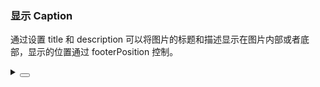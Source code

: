 ### 显示 Caption

通过设置 <yc-tag>title</yc-tag> 和 <yc-tag>description</yc-tag> 可以将图片的标题和描述显示在图片内部或者底部，显示的位置通过 <yc-tag>footerPosition</yc-tag> 控制。

<div class="cell-demo vp-raw">
  <yc-image
    width="200px"
    :src="src"
    :title="title"
    :description="description" />
  <yc-image
    width="200px"
    :src="src"
    :title="title"
    :description="description"
    footerPosition="outer"
    style="margin-left: 67px; vertical-align: top;" />
</div>

<script setup>
import { ref } from 'vue';
const src = ref(
  'https://p1-arco.byteimg.com/tos-cn-i-uwbnlip3yd/a8c8cdb109cb051163646151a4a5083b.png~tplv-uwbnlip3yd-webp.webp'
);
const title = ref('A user’s avatar');
const description = ref('Present by Arco Design');
</script>

<details>
<summary>
 <button class="code-btn"  >
    <icon-code />
 </button>
</summary>

```vue
<template>
  <yc-image
    width="200px"
    :src="src"
    :title="title"
    :description="description" />
  <yc-image
    width="200px"
    :src="src"
    :title="title"
    :description="description"
    footerPosition="outer"
    style="margin-left: 67px; vertical-align: top;" />
</template>

<script setup>
import { ref } from 'vue';
const src = ref(
  'https://p1-arco.byteimg.com/tos-cn-i-uwbnlip3yd/a8c8cdb109cb051163646151a4a5083b.png~tplv-uwbnlip3yd-webp.webp'
);
const title = ref('A user’s avatar');
const description = ref('Present by Arco Design');
</script>
```

</details>
